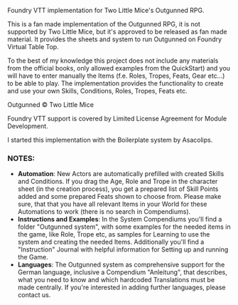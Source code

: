 Foundry VTT implementation for Two Little Mice's Outgunned RPG.

This is a fan made implementation of the Outgunned RPG, it is not supported by Two Little Mice, but it's approved to be released as fan made material.  It provides the sheets and system to run Outgunned on Foundry Virtual Table Top.

To the best of my knowledge this project does not include any materials from the official books, only allowed examples from the QuickStart) and you will have to enter manually the Items (f.e. Roles, Tropes, Feats, Gear etc…) to be able to play. The implementation provides the functionality to create and use your own Skills, Conditions, Roles, Tropes, Feats etc. 

Outgunned © Two Little Mice

Foundry VTT support is covered by Limited License Agreement for Module Development.

I started this implementation with the Boilerplate system by Asacolips.


### NOTES:
- **Automation**: New Actors are automatically prefilled with created Skills and Conditions. If you drag the Age, Role and Trope in the character sheet (in the creation process), you get a prepared list of Skill Points added and some prepared Feats shown to choose from. Please make sure, that that you have all relevant Items in your World for these Automations to work (there is no search in Compendiums).
- **Instructions and Examples**: In the System Compendiums you'll find a folder "Outgunned system", with some examples for the needed items in the game, like Role, Trope etc, as samples for Learning to use the system and creating the needed Items. Additionally you'll find a "Instruction" Journal with helpful information for Setting up and running the Game.
- **Languages**: The Outgunned system as comprehensive support for the German language, inclusive a Compendium "Anleitung", that describes, what you need to know and which hardcoded Translations must be made centrally. If you're interested in adding further languages, please contact us.